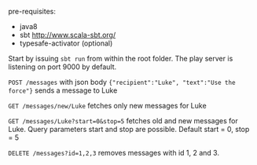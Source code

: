 pre-requisites:
- java8
- sbt http://www.scala-sbt.org/
- typesafe-activator (optional)

Start by issuing ```sbt run``` from within the root folder. The play server is listening on port 9000 by default.

```POST /messages``` with json body ```{"recipient":"Luke", "text":"Use the force"}``` sends a message to Luke

```GET /messages/new/Luke``` fetches only new messages for Luke

```GET /messages/Luke?start=0&stop=5``` fetches old and new messages for Luke. Query parameters start and stop are possible. Default start = 0, stop = 5

```DELETE /messages?id=1,2,3``` removes messages with id 1, 2 and 3.

